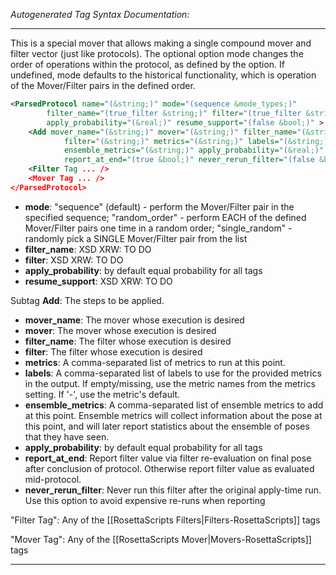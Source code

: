 <!-- THIS IS AN AUTOGENERATED FILE: Don't edit it directly, instead change the schema definition in the code itself. -->

_Autogenerated Tag Syntax Documentation:_

---
This is a special mover that allows making a single compound mover and filter vector (just like protocols). The optional option mode changes the order of operations within the protocol, as defined by the option. If undefined, mode defaults to the historical functionality, which is operation of the Mover/Filter pairs in the defined order.

```xml
<ParsedProtocol name="(&string;)" mode="(sequence &mode_types;)"
        filter_name="(true_filter &string;)" filter="(true_filter &string;)"
        apply_probability="(&real;)" resume_support="(false &bool;)" >
    <Add mover_name="(&string;)" mover="(&string;)" filter_name="(&string;)"
            filter="(&string;)" metrics="(&string;)" labels="(&string;)"
            ensemble_metrics="(&string;)" apply_probability="(&real;)"
            report_at_end="(true &bool;)" never_rerun_filter="(false &bool;)" />
    <Filter Tag ... />
    <Mover Tag ... />
</ParsedProtocol>
```

-   **mode**: "sequence" (default) - perform the Mover/Filter pair in the specified sequence; "random_order" - perform EACH of the defined Mover/Filter pairs one time in a random order; "single_random" - randomly pick a SINGLE Mover/Filter pair from the list
-   **filter_name**: XSD XRW: TO DO
-   **filter**: XSD XRW: TO DO
-   **apply_probability**: by default equal probability for all tags
-   **resume_support**: XSD XRW: TO DO


Subtag **Add**:   The steps to be applied.

-   **mover_name**: The mover whose execution is desired
-   **mover**: The mover whose execution is desired
-   **filter_name**: The filter whose execution is desired
-   **filter**: The filter whose execution is desired
-   **metrics**: A comma-separated list of metrics to run at this point.
-   **labels**: A comma-separated list of labels to use for the provided metrics in the output. If empty/missing, use the metric names from the metrics setting. If '-', use the metric's default.
-   **ensemble_metrics**: A comma-separated list of ensemble metrics to add at this point.  Ensemble metrics will collect information about the pose at this point, and will later report statistics about the ensemble of poses that they have seen.
-   **apply_probability**: by default equal probability for all tags
-   **report_at_end**: Report filter value via filter re-evaluation on final pose after conclusion of protocol. Otherwise report filter value as evaluated mid-protocol.
-   **never_rerun_filter**: Never run this filter after the original apply-time run. Use this option to avoid expensive re-runs when reporting

"Filter Tag": Any of the [[RosettaScripts Filters|Filters-RosettaScripts]] tags

"Mover Tag": Any of the [[RosettaScripts Mover|Movers-RosettaScripts]] tags

---
